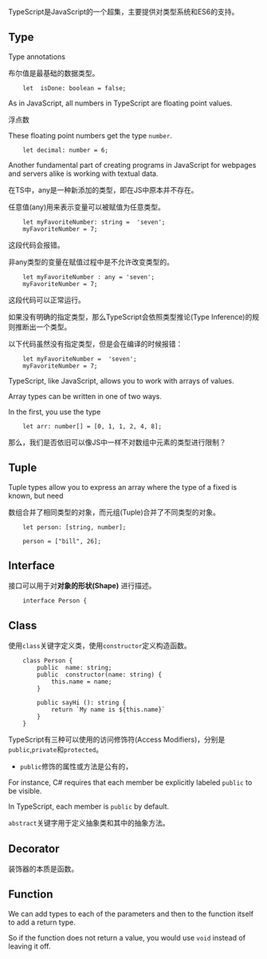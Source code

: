 TypeScript是JavaScript的一个超集，主要提供对类型系统和ES6的支持。

## Type

Type annotations

布尔值是最基础的数据类型。

        let  isDone: boolean = false;
        
As in JavaScript, all numbers in TypeScript are floating point values.

浮点数

These floating point numbers get the type `number`.
        
        let decimal: number = 6;
        
Another fundamental part of creating programs in JavaScript for webpages and servers alike is working with textual data.

在TS中，any是一种新添加的类型，即在JS中原本并不存在。

任意值(any)用来表示变量可以被赋值为任意类型。

        let myFavoriteNumber: string =  'seven';
        myFavoriteNumber = 7;
        
这段代码会报错。

非any类型的变量在赋值过程中是不允许改变类型的。

        let myFavoriteNumber : any = 'seven';
        myFavoriteNumber = 7;
        
这段代码可以正常运行。

如果没有明确的指定类型，那么TypeScript会依照类型推论(Type Inference)的规则推断出一个类型。

以下代码虽然没有指定类型，但是会在编译的时候报错：

        let myFavoriteNumber =  'seven';
        myFavoriteNumber = 7;
        
TypeScript, like JavaScript, allows you to work with arrays of values.

Array types can be written in one of two ways.

In the first, you use the type

        let arr: number[] = [0, 1, 1, 2, 4, 8];

那么，我们是否依旧可以像JS中一样不对数组中元素的类型进行限制？

## Tuple

Tuple types allow you to express an array where the type of a fixed is known, but need 
        
数组合并了相同类型的对象，而元组(Tuple)合并了不同类型的对象。

        let person: [string, number];
        
        person = ["bill", 26];
        
 
## Interface

接口可以用于对**对象的形状(Shape)** 进行描述。

        interface Person {

## Class

使用`class`关键字定义类，使用`constructor`定义构造函数。

        class Person {
            public  name: string;
            public  constructor(name: string) {
                this.name = name;
            }
            
            public sayHi (): string {
                return `My name is ${this.name}`
            }
        }
        
TypeScript有三种可以使用的访问修饰符(Access Modifiers)，分别是`public`,`private`和`protected`。        

- `public`修饰的属性或方法是公有的，
        
For instance, C# requires that each member be explicitly labeled `public` to be visible.

In TypeScript, each member is `public` by default.

`abstract`关键字用于定义抽象类和其中的抽象方法。

## Decorator

装饰器的本质是函数。

## Function 

We can add types to each of the parameters and then to the function itself to add a return type.

So if the function does not return a value, you would use `void` instead of leaving it off.